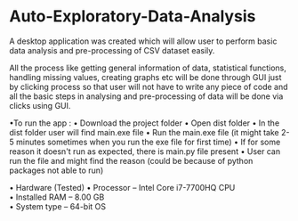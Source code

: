 # Auto-Exploratory-Data-Analysis
A desktop application was created which will allow user to perform basic data analysis and pre-processing of CSV dataset easily.

 All the process like getting general information of data, statistical functions, handling missing values, creating graphs etc will be done through GUI just by clicking process so that user will not have to write any piece of code and all the basic steps in analysing and pre-processing of data will be done via clicks using GUI.
 
  •To run the app :
	  • Download the project folder
	  • Open dist folder
	  • In the dist folder user will find main.exe file 
	  • Run the main.exe file (it might take 2-5 minutes sometimes when you run the exe file for first time) 
	  • If for some reason it doesn't run as expected, there is main.py file present 
	  • User can run the file and might find the reason (could be because of python packages not able to run)
    
   • Hardware  (Tested)
           • Processor – Intel Core i7-7700HQ CPU  
           • Installed RAM – 8.00 GB  
           • System type – 64-bit OS
           
